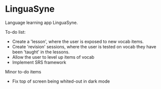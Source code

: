 # LinguaSyne
Language learning app LinguaSyne.

To-do list:
- Create a 'lesson', where the user is exposed to new vocab items.
- Create 'revision' sessions, where the user is tested on vocab they have been 'taught' in the lessons.
- Allow the user to level up items of vocab
- Implement SRS framework

Minor to-do items
- Fix top of screen being whited-out in dark mode
